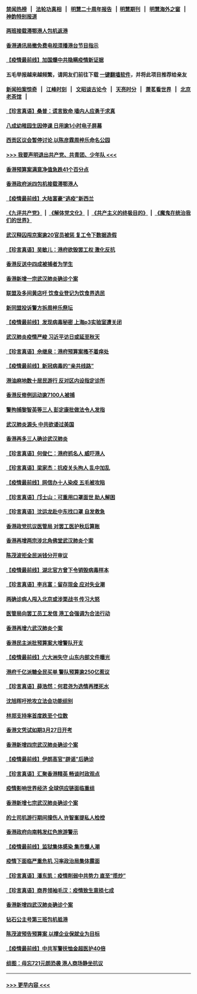 #### [禁闻热榜](热点新闻.md?=0)  &nbsp;&nbsp;|&nbsp;&nbsp; [法轮功真相](https://github.com/gfw-breaker/truth/blob/master/README.md?=0) &nbsp;&nbsp;|&nbsp;&nbsp; [明慧二十周年报告](https://github.com/gfw-breaker/mh-reports/blob/master/README.md?=0) &nbsp;&nbsp;|&nbsp;&nbsp;[明慧期刊](https://github.com/gfw-breaker/mh-qikan) &nbsp;&nbsp;|&nbsp;&nbsp; [明慧海外之窗](https://github.com/gfw-breaker/mh-news/blob/master/README.md?=0) &nbsp;&nbsp;|&nbsp;&nbsp; [神韵特别报道](https://github.com/gfw-breaker/mh-news/blob/master/shenyun.md?=0)
#### [两班接载滞鄂港人包机返港](../pages/nsc415/n11915855.md?t=03060602) 
#### [香港通讯局撤免费电视须播港台节目指示](../pages/nsc415/n11915831.md?t=03060602) 
#### [【疫情最前线】加国爆中共隐瞒疫情新证据](../pages/nsc415/n11915482.md?t=03060602) 
#### 五毛举报越来越频繁，请网友们前往下载 [一键翻墙软件](https://github.com/gfw-breaker/ssr-accounts)，并将此项目推荐给亲友
#### [新闻拍案惊奇](https://github.com/gfw-breaker/banned-news/blob/master/pages/link4.md) &nbsp;&nbsp;|&nbsp;&nbsp; [江峰时刻](https://github.com/gfw-breaker/banned-news/blob/master/pages/link4.md) &nbsp;&nbsp;|&nbsp;&nbsp; [文昭谈古论今](https://github.com/gfw-breaker/banned-news/blob/master/pages/link4.md) &nbsp;&nbsp;|&nbsp;&nbsp; [天亮时分](https://github.com/gfw-breaker/banned-news/blob/master/pages/link4.md) &nbsp;&nbsp;|&nbsp;&nbsp; [萧茗看世界](https://github.com/gfw-breaker/banned-news/blob/master/pages/link4.md) &nbsp;&nbsp;|&nbsp;&nbsp; [北京老茶馆](https://github.com/gfw-breaker/banned-news/blob/master/pages/link4.md) &nbsp;&nbsp;|&nbsp;&nbsp; 
#### [【珍言真语】桑普：谎言致命 墙内人应勇于求真](../pages/nsc415/n11915169.md?t=03060602) 
#### [八成幼稚园生因停课 日用逾1小时电子屏幕](../pages/nsc415/n11913263.md?t=03060602) 
#### [西贡区议会暂停讨论 以陈彦霖周梓乐命名公园](../pages/nsc415/n11913248.md?t=03060602) 
#### [>>> 我要声明退出共产党、共青团、少年队 <<<](https://github.com/begood0513/goodnews/blob/master/quit/letter.md) 
#### [香港预算案满意净值急跌41个百分点](../pages/nsc415/n11913236.md?t=03060602) 
#### [香港政府派四包机接载滞鄂港人](../pages/nsc415/n11913211.md?t=03060602) 
#### [【疫情最前线】大陆富豪“逃疫”新西兰](../pages/nsc415/n11913160.md?t=03060602) 
#### [《九评共产党》](https://github.com/begood0513/9ping.md/blob/master/README.md) &nbsp;|&nbsp; [《解体党文化》](../../../../jtdwh.md/blob/master/README.md)  &nbsp;|&nbsp; [《共产主义的终极目的》](../../../../gczydzjmd.md/blob/master/README.md) &nbsp;|&nbsp; [《魔鬼在统治我们的世界》](../../../../mgztzwmdsj.md/blob/master/README.md) 
#### [武汉释囚闯京案逾20官员被惩 复工令下数据造假](../pages/nsc415/n11912743.md?t=03060602) 
#### [【珍言真语】吴敏儿：港府欲毁罢工权 激化反抗](../pages/nsc415/n11912457.md?t=03060602) 
#### [香港反送中四成被捕者为学生](../pages/nsc415/n11910730.md?t=03060602) 
#### [香港新增一宗武汉肺炎确诊个案](../pages/nsc415/n11910724.md?t=03060602) 
#### [联盟及多间黄店吁 饮食业登记为饮食界选民](../pages/nsc415/n11910718.md?t=03060602) 
#### [新同盟投诉警方拆周梓乐祭坛](../pages/nsc415/n11910707.md?t=03060602) 
#### [【疫情最前线】发现病毒秘密 上海p3实验室遭关闭](../pages/nsc415/n11910640.md?t=03060602) 
#### [武汉肺炎疫情严峻 习近平访日或延至秋天](../pages/nsc415/n11910570.md?t=03060602) 
#### [【珍言真语】佘继泉：港府预算案搔不着痒处](../pages/nsc415/n11910011.md?t=03060602) 
#### [【疫情最前线】新冠病毒的“亲共线路”](../pages/nsc415/n11907734.md?t=03060602) 
#### [港油麻地数十居民游行 反对区内设指定诊所](../pages/nsc415/n11907900.md?t=03060602) 
#### [香港反修例运动逾7100人被捕](../pages/nsc415/n11907922.md?t=03060602) 
#### [警拘捕黎智英等三人 彭定康批做法令人发指](../pages/nsc415/n11907905.md?t=03060602) 
#### [武汉肺炎源头 中共欲诿过美国](../pages/nsc415/n11907665.md?t=03060602) 
#### [香港再多三人确诊武汉肺炎](../pages/nsc415/n11907846.md?t=03060602) 
#### [【珍言真语】何俊仁：港府抓名人 威吓港人](../pages/nsc415/n11907561.md?t=03060602) 
#### [【珍言真语】梁家杰：抗疫关头拘人 乱中加乱](../pages/nsc415/n11907444.md?t=03060602) 
#### [【疫情最前线】网信办十人染疫 五毛被攻陷](../pages/nsc415/n11903757.md?t=03060602) 
#### [【珍言真语】邝士山：可重用口罩面世 助人解困](../pages/nsc415/n11903875.md?t=03060602) 
#### [【珍言真语】沈运龙赴中东找口罩 自发救急](../pages/nsc415/n11903291.md?t=03060602) 
#### [香港政党抗议医管局 对罢工医护秋后算账](../pages/nsc415/n11901746.md?t=03060602) 
#### [香港再增两宗涉北角佛堂武汉肺炎个案](../pages/nsc415/n11901737.md?t=03060602) 
#### [陈茂波拒全民派钱分开审议](../pages/nsc415/n11901672.md?t=03060602) 
#### [【疫情最前线】湖北官方曾下令销毁病毒样本](../pages/nsc415/n11901518.md?t=03060602) 
#### [【珍言真语】李兆富：留存现金 应对失业潮](../pages/nsc415/n11901448.md?t=03060602) 
#### [两确诊病人闯入北京或涉栗战书 传习大怒](../pages/nsc415/n11901180.md?t=03060602) 
#### [医管局向罢工员工发信 港工会强调为合法行动](../pages/nsc415/n11898870.md?t=03060602) 
#### [香港再增六武汉肺炎个案](../pages/nsc415/n11898843.md?t=03060602) 
#### [香港民主派批预算案大增警队开支](../pages/nsc415/n11898813.md?t=03060602) 
#### [【疫情最前线】六大洲失守 山东内部文件曝光](../pages/nsc415/n11898455.md?t=03060602) 
#### [港府千亿派糖全民买单 警队预算逾250亿惹议](../pages/nsc415/n11898608.md?t=03060602) 
#### [【珍言真语】薛浩然：何君尧为选情再搅死水](../pages/nsc415/n11898269.md?t=03060602) 
#### [沈旭晖吁抢攻立法会功能组别](../pages/nsc415/n11896084.md?t=03060602) 
#### [林郑支持率首度跌至个位数](../pages/nsc415/n11896058.md?t=03060602) 
#### [香港文凭试如期3月27日开考](../pages/nsc415/n11896055.md?t=03060602) 
#### [香港新增四宗武汉肺炎确诊个案](../pages/nsc415/n11896040.md?t=03060602) 
#### [【疫情最前线】伊朗高官“辟谣”后确诊](../pages/nsc415/n11895902.md?t=03060602) 
#### [【珍言真语】汇聚香港精英 畅谈时政观点](../pages/nsc415/n11895733.md?t=03060602) 
#### [疫情影响世界经济 全球供应链面临重组](../pages/nsc415/n11895634.md?t=03060602) 
#### [香港新增七宗武汉肺炎确诊个案](../pages/nsc415/n11893498.md?t=03060602) 
#### [的士司机游行期间撞伤人 许智峯提私人检控](../pages/nsc415/n11893483.md?t=03060602) 
#### [香港政府向南韩发红色旅游警示](../pages/nsc415/n11893398.md?t=03060602) 
#### [【疫情最前线】监狱集体感染 集市爆人潮](../pages/nsc415/n11893181.md?t=03060602) 
#### [疫情下面临严重危机  习率政治局集体露面](../pages/nsc415/n11893305.md?t=03060602) 
#### [【珍言真语】潘东凯：疫情削弱中共势力 直至“揽炒”](../pages/nsc415/n11892866.md?t=03060602) 
#### [【珍言真语】商界领袖毛汉：疫情致生意损七成](../pages/nsc415/n11890348.md?t=03060602) 
#### [香港新增四武汉肺炎确诊个案](../pages/nsc415/n11890610.md?t=03060602) 
#### [钻石公主号第三班包机抵港](../pages/nsc415/n11890645.md?t=03060602) 
#### [陈茂波预告预算案 以撑企业保就业为目标](../pages/nsc415/n11890574.md?t=03060602) 
#### [【疫情最前线】中共军警抚恤金超医护40倍](../pages/nsc415/n11890458.md?t=03060602) 
#### [组图：毋忘721元朗恐袭 港人商场静坐抗议](../pages/nsc415/n11876882.md?t=03060602) 

----
#### [ >>> 更早内容 <<< ](../indexes/nsc415-earlier.md)
